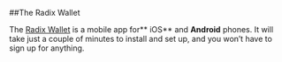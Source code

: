 ##The Radix Wallet

The [Radix Wallet](?glossaryAnchor=radixwallet) is a mobile app for** iOS** and **Android** phones. It will take just a couple of minutes to install and set up, and you won’t have to sign up for anything.